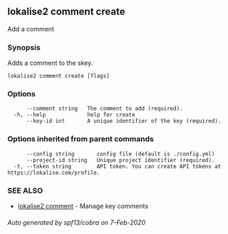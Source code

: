 ## lokalise2 comment create

Add a comment

### Synopsis

Adds a comment to the skey.

```
lokalise2 comment create [flags]
```

### Options

```
      --comment string   The comment to add (required).
  -h, --help             help for create
      --key-id int       A unique identifier of the key (required).
```

### Options inherited from parent commands

```
      --config string       config file (default is ./config.yml)
      --project-id string   Unique project identifier (required).
  -t, --token string        API token. You can create API tokens at https://lokalise.com/profile.
```

### SEE ALSO

* [lokalise2 comment](lokalise2_comment.md)	 - Manage key comments

###### Auto generated by spf13/cobra on 7-Feb-2020
